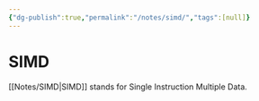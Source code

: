 ```yaml
---
{"dg-publish":true,"permalink":"/notes/simd/","tags":[null]}
---
```




# SIMD
[[Notes/SIMD\|SIMD]] stands for Single Instruction Multiple Data.
